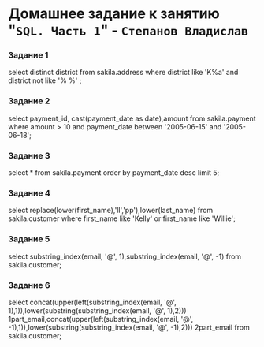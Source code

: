 # Домашнее задание к занятию "`SQL. Часть 1`" - `Степанов Владислав`

### Задание 1

select distinct district from sakila.address where district like 'K%a' and district not like '% %' ;

### Задание 2  

select payment_id, cast(payment_date as date),amount from sakila.payment where amount > 10 and payment_date between '2005-06-15' and '2005-06-18';

### Задание 3

select * from sakila.payment order by payment_date desc limit 5;

### Задание 4

select replace(lower(first_name),'ll','pp'),lower(last_name) from sakila.customer where first_name like 'Kelly' or first_name like 'Willie';

### Задание 5

select substring_index(email, '@', 1),substring_index(email, '@', -1) from sakila.customer;

### Задание 6

select concat(upper(left(substring_index(email, '@', 1),1)),lower(substring(substring_index(email, '@', 1),2))) 1part_email,concat(upper(left(substring_index(email, '@', -1),1)),lower(substring(substring_index(email, '@', -1),2))) 2part_email  from sakila.customer;